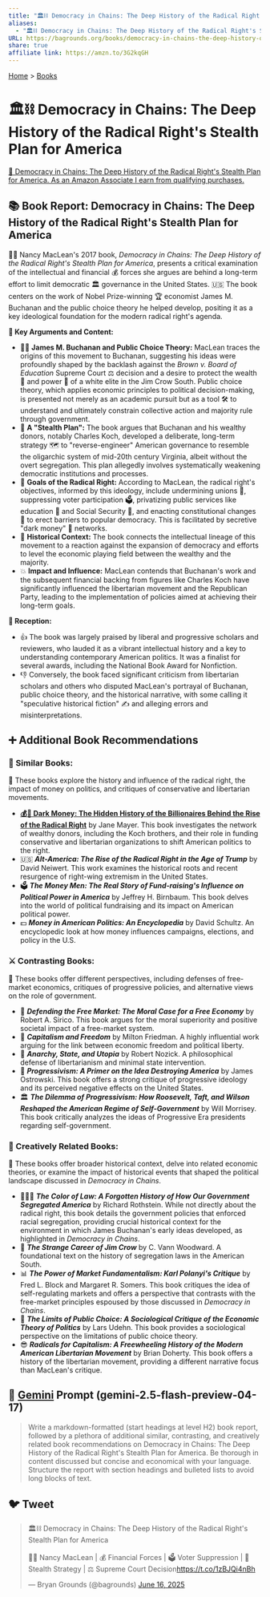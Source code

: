 ```yaml
---
title: "🏛️⛓️ Democracy in Chains: The Deep History of the Radical Right's Stealth Plan for America"
aliases:
  - "🏛️⛓️ Democracy in Chains: The Deep History of the Radical Right's Stealth Plan for America"
URL: https://bagrounds.org/books/democracy-in-chains-the-deep-history-of-the-radical-rights-stealth-plan-for-america
share: true
affiliate link: https://amzn.to/3G2kqGH
---
```

[Home](../index.md) > [Books](./index.md)  
# 🏛️⛓️ Democracy in Chains: The Deep History of the Radical Right's Stealth Plan for America  
[🛒 Democracy in Chains: The Deep History of the Radical Right's Stealth Plan for America. As an Amazon Associate I earn from qualifying purchases.](https://amzn.to/3G2kqGH)  
  
## 📚 Book Report: Democracy in Chains: The Deep History of the Radical Right's Stealth Plan for America  
  
👩‍🏫 Nancy MacLean's 2017 book, *Democracy in Chains: The Deep History of the Radical Right's Stealth Plan for America*, presents a critical examination of the intellectual and financial 💰 forces she argues are behind a long-term effort to limit democratic 🏛️ governance in the United States. 🇺🇸 The book centers on the work of Nobel Prize-winning 🏆 economist James M. Buchanan and the public choice theory he helped develop, positing it as a key ideological foundation for the modern radical right's agenda.  
  
**🔑 Key Arguments and Content:**  
  
* 👨‍🏫 **James M. Buchanan and Public Choice Theory:** MacLean traces the origins of this movement to Buchanan, suggesting his ideas were profoundly shaped by the backlash against the *Brown v. Board of Education* Supreme Court ⚖️ decision and a desire to protect the wealth 💸 and power 💪 of a white elite in the Jim Crow South. Public choice theory, which applies economic principles to political decision-making, is presented not merely as an academic pursuit but as a tool 🛠️ to understand and ultimately constrain collective action and majority rule through government.  
* 🤫 **A "Stealth Plan":** The book argues that Buchanan and his wealthy donors, notably Charles Koch, developed a deliberate, long-term strategy 🗺️ to "reverse-engineer" American governance to resemble the oligarchic system of mid-20th century Virginia, albeit without the overt segregation. This plan allegedly involves systematically weakening democratic institutions and processes.  
* 🎯 **Goals of the Radical Right:** According to MacLean, the radical right's objectives, informed by this ideology, include undermining unions 🤝, suppressing voter participation 🗳️, privatizing public services like education 🏫 and Social Security 👵, and enacting constitutional changes 📜 to erect barriers to popular democracy. This is facilitated by secretive "dark money" 👻 networks.  
* 📜 **Historical Context:** The book connects the intellectual lineage of this movement to a reaction against the expansion of democracy and efforts to level the economic playing field between the wealthy and the majority.  
* 💥 **Impact and Influence:** MacLean contends that Buchanan's work and the subsequent financial backing from figures like Charles Koch have significantly influenced the libertarian movement and the Republican Party, leading to the implementation of policies aimed at achieving their long-term goals.  
  
**📢 Reception:**  
  
* 👍 The book was largely praised by liberal and progressive scholars and reviewers, who lauded it as a vibrant intellectual history and a key to understanding contemporary American politics. It was a finalist for several awards, including the National Book Award for Nonfiction.  
* 👎 Conversely, the book faced significant criticism from libertarian scholars and others who disputed MacLean's portrayal of Buchanan, public choice theory, and the historical narrative, with some calling it "speculative historical fiction" ✍️ and alleging errors and misinterpretations.  
  
## ➕ Additional Book Recommendations  
  
### 🤝 Similar Books:  
  
📖 These books explore the history and influence of the radical right, the impact of money on politics, and critiques of conservative and libertarian movements.  
  
* **[💰🤫 Dark Money: The Hidden History of the Billionaires Behind the Rise of the Radical Right](./dark-money-the-hidden-history-of-the-billionaires-behind-the-rise-of-the-radical-right.md)** by Jane Mayer. This book investigates the network of wealthy donors, including the Koch brothers, and their role in funding conservative and libertarian organizations to shift American politics to the right.  
* 🇺🇸 ***Alt-America: The Rise of the Radical Right in the Age of Trump*** by David Neiwert. This work examines the historical roots and recent resurgence of right-wing extremism in the United States.  
* 🗳️ ***The Money Men: The Real Story of Fund-raising's Influence on Political Power in America*** by Jeffrey H. Birnbaum. This book delves into the world of political fundraising and its impact on American political power.  
* 💵 ***Money in American Politics: An Encyclopedia*** by David Schultz. An encyclopedic look at how money influences campaigns, elections, and policy in the U.S.  
  
### ⚔️ Contrasting Books:  
  
📖 These books offer different perspectives, including defenses of free-market economics, critiques of progressive policies, and alternative views on the role of government.  
  
* 💪 ***Defending the Free Market: The Moral Case for a Free Economy*** by Robert A. Sirico. This book argues for the moral superiority and positive societal impact of a free-market system.  
* 🗽 ***Capitalism and Freedom*** by Milton Friedman. A highly influential work arguing for the link between economic freedom and political liberty.  
* 📜 ***Anarchy, State, and Utopia*** by Robert Nozick. A philosophical defense of libertarianism and minimal state intervention.  
* 🚫 ***Progressivism: A Primer on the Idea Destroying America*** by James Ostrowski. This book offers a strong critique of progressive ideology and its perceived negative effects on the United States.  
* 🏛️ ***The Dilemma of Progressivism: How Roosevelt, Taft, and Wilson Reshaped the American Regime of Self-Government*** by Will Morrisey. This book critically analyzes the ideas of Progressive Era presidents regarding self-government.  
  
### 🧠 Creatively Related Books:  
  
📖 These books offer broader historical context, delve into related economic theories, or examine the impact of historical events that shaped the political landscape discussed in *Democracy in Chains*.  
  
* 🧑🏿‍⚖️ ***The Color of Law: A Forgotten History of How Our Government Segregated America*** by Richard Rothstein. While not directly about the radical right, this book details the government policies that enforced racial segregation, providing crucial historical context for the environment in which James Buchanan's early ideas developed, as highlighted in *Democracy in Chains*.  
* 📜 ***The Strange Career of Jim Crow*** by C. Vann Woodward. A foundational text on the history of segregation laws in the American South.  
* 📊 ***The Power of Market Fundamentalism: Karl Polanyi's Critique*** by Fred L. Block and Margaret R. Somers. This book critiques the idea of self-regulating markets and offers a perspective that contrasts with the free-market principles espoused by those discussed in *Democracy in Chains*.  
* 🤔 ***The Limits of Public Choice: A Sociological Critique of the Economic Theory of Politics*** by Lars Udehn. This book provides a sociological perspective on the limitations of public choice theory.  
* 😎 ***Radicals for Capitalism: A Freewheeling History of the Modern American Libertarian Movement*** by Brian Doherty. This book offers a history of the libertarian movement, providing a different narrative focus than MacLean's critique.  
  
## 💬 [Gemini](../software/gemini.md) Prompt (gemini-2.5-flash-preview-04-17)  
> Write a markdown-formatted (start headings at level H2) book report, followed by a plethora of additional similar, contrasting, and creatively related book recommendations on Democracy in Chains: The Deep History of the Radical Right's Stealth Plan for America. Be thorough in content discussed but concise and economical with your language. Structure the report with section headings and bulleted lists to avoid long blocks of text.  
  
## 🐦 Tweet  
<blockquote class="twitter-tweet" data-theme="dark"><p lang="en" dir="ltr">🏛️⛓️ Democracy in Chains: The Deep History of the Radical Right&#39;s Stealth Plan for America<br><br>👨‍🏫 Nancy MacLean | 💰 Financial Forces | 🗳️ Voter Suppression | 🤫 Stealth Strategy | ⚖️ Supreme Court Decision<a href="https://t.co/1zBJQi4nBh">https://t.co/1zBJQi4nBh</a></p>&mdash; Bryan Grounds (@bagrounds) <a href="https://twitter.com/bagrounds/status/1934743598312128806?ref_src=twsrc%5Etfw">June 16, 2025</a></blockquote> <script async src="https://platform.twitter.com/widgets.js" charset="utf-8"></script>